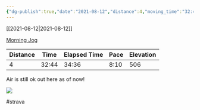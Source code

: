 ```yaml
---
{"dg-publish":true,"date":"2021-08-12","distance":4,"moving_time":"32:44","elapsed_time":"34:36","pace":"8:10","total_elevation_gain":506,"url":"https://www.strava.com/activities/5781622076","permalink":"/01-personal/strava/2021-08-12-morning-jog/","dgPassFrontmatter":true}
---
```



[[2021-08-12\|2021-08-12]]

[Morning Jog](https://www.strava.com/activities/5781622076)

| Distance | Time  | Elapsed Time | Pace | Elevation |
| -------- | ----- | ------------ | ---- | --------- |
| 4        | 32:44 | 34:36        | 8:10 | 506       |


Air is still ok out here as of now!
    
![](https://dgtzuqphqg23d.cloudfront.net/EyNwA9FDC-9Hr7q6TSjeTyTr0roYQwxXVnaO0FI1dh4-768x576.jpg)

    

#strava
